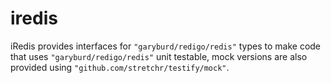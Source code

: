 iredis
======

iRedis provides interfaces for `"garyburd/redigo/redis"` types to make code that uses `"garyburd/redigo/redis"` unit testable,
mock versions are also provided using `"github.com/stretchr/testify/mock"`.